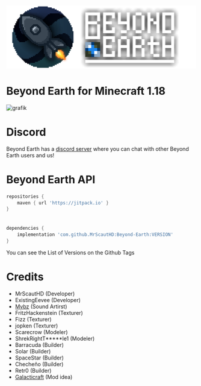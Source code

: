 ![Beyond Earth Logo](src/main/resources/logo.png)

# Beyond Earth for Minecraft 1.18 #

![grafik](https://user-images.githubusercontent.com/65916181/157454393-9aadd2a5-7039-4099-af5a-1438e8bd71d7.png)

# Discord #

Beyond Earth has a [discord server](https://discord.gg/Xb2nPmN) where you can chat with other Beyond Earth users and us!

# Beyond Earth API #

```groovy
repositories {
    maven { url 'https://jitpack.io' }
}


dependencies {
    implementation 'com.github.MrScautHD:Beyond-Earth:VERSION'
}
```

You can see the List of Versions on the Github Tags

# Credits #

  * MrScautHD (Developer)
  * ExistingEevee (Developer)
  * [Mvbz](https://www.youtube.com/channel/UC2e-rv7O4zYaKfRfhsuDeow/videos) (Sound Artirst)
  * FritzHackenstein (Texturer)
  * Fizz (Texturer)
  * jopken (Texturer)
  * Scarecrow (Modeler)
  * ShrekRightT*****le1 (Modeler)
  * Barracuda (Builder)
  * Solar (Builder)
  * SpaceStar (Builder)
  * Checheño (Builder)
  * Retr0 (Builder)
  * [Galacticraft](https://www.curseforge.com/minecraft/mc-mods/galacticraft-legacy) (Mod idea)
